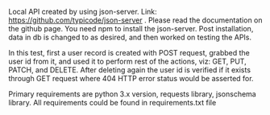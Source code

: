 Local API created by using json-server. Link: https://github.com/typicode/json-server . Please read the documentation on the github page. You need npm to install the json-server. Post installation, data in db is changed to as desired, and then worked on testing the APIs.

In this test, first a user record is created with POST request, grabbed the user id from it, and used it to perform rest of the actions, viz: GET, PUT, PATCH, and DELETE. After deleting again the user id is verified if it exists through GET request where 404 HTTP error status would be asserted for.

Primary requirements are python 3.x version, requests library, jsonschema library. All requirements could be found in requirements.txt file
